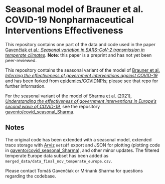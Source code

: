 # Seasonal model of Brauner et al. COVID-19 Nonpharmaceutical Interventions Effectiveness

This repository contains one part of the data and code used in the paper [Gavenčiak et al.: *Seasonal variation in SARS-CoV-2 transmission in temperate climates*](TODO). **Note**: this paper is a preprint and has not yet been peer-reviewed.

This repository contains the seasonal variant of the model of [Brauner et al. *Inferring the effectiveness of government interventions against COVID-19*](https://www.medrxiv.org/content/10.1101/2020.05.28.20116129v2.article-info) and has been forked from [epidemics/COVIDNPIs](https://github.com/epidemics/COVIDNPIs); please see that repo for further information.

For the seasonal variant of the model of [Sharma et al. (2021), *Understanding the effectiveness of government interventions in Europe’s second wave of COVID-19*](https://www.medrxiv.org/content/10.1101/2021.03.25.21254330v1), see the repository [gavento/covid_seasonal_Sharma](https://github.com/gavento/covid_seasonal_Sharma).

## Notes

The original code has been extended with a seasonal model, extended trace storage with [Arviz](https://arviz-devs.github.io/) `netcdf` export and JSON for plotting (plotting code in [gavento/covid_seasonal_Sharma](https://github.com/gavento/covid_seasonal_Sharma)), and other minor updates. The filtered temperate Europe data subset has been added as `merged_data/data_final_nov_temperate_europe.csv`.

Please contact Tomáš Gavenčiak or Mrinank Sharma for questions regarding the codebase.
